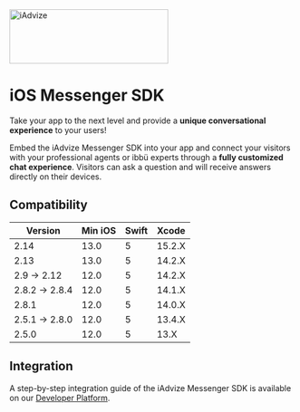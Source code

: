 <img src="https://user-images.githubusercontent.com/17723986/47799626-f3982700-dd2a-11e8-983c-77d1a3ed7f53.png" width="280" height="96" alt="iAdvize">

# iOS Messenger SDK

Take your app to the next level and provide a **unique conversational experience** to your users!

Embed the iAdvize Messenger SDK into your app and connect your visitors with your professional agents or ibbü experts through a **fully customized chat experience**. Visitors can ask a question and will receive answers directly on their devices.

## Compatibility

| Version        | Min iOS | Swift | Xcode  |
| -------------- | ------- | ----- | ------ |
| 2.14           | 13.0    | 5     | 15.2.X |
| 2.13           | 13.0    | 5     | 14.2.X |
| 2.9 -> 2.12    | 12.0    | 5     | 14.2.X |
| 2.8.2 -> 2.8.4 | 12.0    | 5     | 14.1.X |
| 2.8.1          | 12.0    | 5     | 14.0.X |
| 2.5.1 -> 2.8.0 | 12.0    | 5     | 13.4.X |
| 2.5.0          | 12.0    | 5     | 13.X   |

## Integration

A step-by-step integration guide of the iAdvize Messenger SDK is available on our [Developer Platform](https://developers.iadvize.com/documentation/mobile-sdk).

